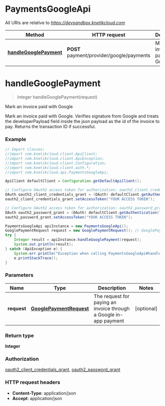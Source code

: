 # PaymentsGoogleApi

All URIs are relative to *https://devsandbox.knetikcloud.com*

Method | HTTP request | Description
------------- | ------------- | -------------
[**handleGooglePayment**](PaymentsGoogleApi.md#handleGooglePayment) | **POST** payment/provider/google/payments | Mark an invoice paid with Google


<a name="handleGooglePayment"></a>
# **handleGooglePayment**
> Integer handleGooglePayment(request)

Mark an invoice paid with Google

Mark an invoice paid with Google. Verifies signature from Google and treats the developerPayload field inside the json payload as the id of the invoice to pay. Returns the transaction ID if successful.

### Example
```java
// Import classes:
//import com.knetikcloud.client.ApiClient;
//import com.knetikcloud.client.ApiException;
//import com.knetikcloud.client.Configuration;
//import com.knetikcloud.client.auth.*;
//import com.knetikcloud.api.PaymentsGoogleApi;

ApiClient defaultClient = Configuration.getDefaultApiClient();

// Configure OAuth2 access token for authorization: oauth2_client_credentials_grant
OAuth oauth2_client_credentials_grant = (OAuth) defaultClient.getAuthentication("oauth2_client_credentials_grant");
oauth2_client_credentials_grant.setAccessToken("YOUR ACCESS TOKEN");

// Configure OAuth2 access token for authorization: oauth2_password_grant
OAuth oauth2_password_grant = (OAuth) defaultClient.getAuthentication("oauth2_password_grant");
oauth2_password_grant.setAccessToken("YOUR ACCESS TOKEN");

PaymentsGoogleApi apiInstance = new PaymentsGoogleApi();
GooglePaymentRequest request = new GooglePaymentRequest(); // GooglePaymentRequest | The request for paying an invoice through a Google in-app payment
try {
    Integer result = apiInstance.handleGooglePayment(request);
    System.out.println(result);
} catch (ApiException e) {
    System.err.println("Exception when calling PaymentsGoogleApi#handleGooglePayment");
    e.printStackTrace();
}
```

### Parameters

Name | Type | Description  | Notes
------------- | ------------- | ------------- | -------------
 **request** | [**GooglePaymentRequest**](GooglePaymentRequest.md)| The request for paying an invoice through a Google in-app payment | [optional]

### Return type

**Integer**

### Authorization

[oauth2_client_credentials_grant](../README.md#oauth2_client_credentials_grant), [oauth2_password_grant](../README.md#oauth2_password_grant)

### HTTP request headers

 - **Content-Type**: application/json
 - **Accept**: application/json

